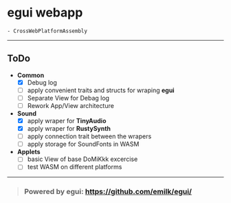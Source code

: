 # egui webapp
    - CrossWebPlatformAssembly
---

## ToDo

* __Common__
    - [x] Debug log
    - [ ] apply convenient traits and structs for wraping **egui**
    - [ ] Separate View for Debag log
    - [ ] Rework App/View architecture

* __Sound__
    - [x] apply wraper for **TinyAudio**
    - [x] apply wraper for **RustySynth**
    - [ ] apply connection trait between the wrapers
    - [ ] apply storage for SoundFonts in WASM

* __Applets__
    - [ ] basic View of base DoMiKkk excercise
    - [ ] test WASM on different platforms

---
> ### Powered by egui: https://github.com/emilk/egui/
